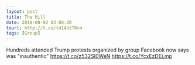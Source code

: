 ```yaml
---
layout: post
title: The Hill
date: 2018-08-02 03:00:20
tourl: http://t.co/t414UtTRv4
tags: [Group]
---
```

Hundreds attended Trump protests organized by group Facebook now says was "inauthentic" https://t.co/z532SI0WeN https://t.co/YcxEzDELmp